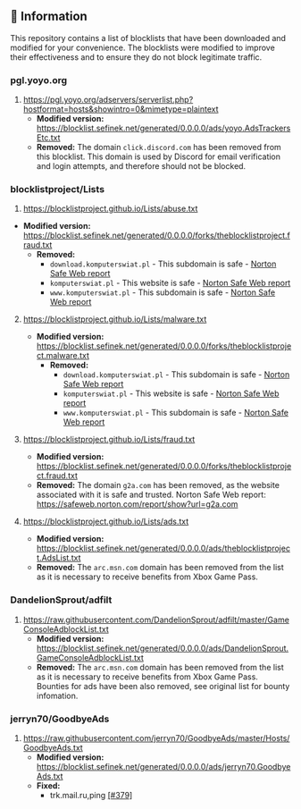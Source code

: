 ## 📝 Information
This repository contains a list of blocklists that have been downloaded and modified for your convenience.
The blocklists were modified to improve their effectiveness and to ensure they do not block legitimate traffic.


### pgl.yoyo.org
1. https://pgl.yoyo.org/adservers/serverlist.php?hostformat=hosts&showintro=0&mimetype=plaintext
   - **Modified version:** https://blocklist.sefinek.net/generated/0.0.0.0/ads/yoyo.AdsTrackersEtc.txt
   - **Removed:**
   The domain `click.discord.com` has been removed from this blocklist. This domain is used by Discord for email verification and login attempts, and therefore should not be blocked.


### blocklistproject/Lists
1. https://blocklistproject.github.io/Lists/abuse.txt
- **Modified version:** https://blocklist.sefinek.net/generated/0.0.0.0/forks/theblocklistproject.fraud.txt
    - **Removed:**
      - `download.komputerswiat.pl` - This subdomain is safe - [Norton Safe Web report](https://safeweb.norton.com/report/show?url=download.komputerswiat.pl)
      - `komputerswiat.pl` - This website is safe - [Norton Safe Web report](https://safeweb.norton.com/report/show?url=komputerswiat.pl)
      - `www.komputerswiat.pl` - This subdomain is safe - [Norton Safe Web report](https://safeweb.norton.com/report/show?url=www.komputerswiat.pl)

2. https://blocklistproject.github.io/Lists/malware.txt
   - **Modified version:** https://blocklist.sefinek.net/generated/0.0.0.0/forks/theblocklistproject.malware.txt
      - **Removed:**
         - `download.komputerswiat.pl` - This subdomain is safe - [Norton Safe Web report](https://safeweb.norton.com/report/show?url=download.komputerswiat.pl)
         - `komputerswiat.pl` - This website is safe - [Norton Safe Web report](https://safeweb.norton.com/report/show?url=komputerswiat.pl)
         - `www.komputerswiat.pl` - This subdomain is safe - [Norton Safe Web report](https://safeweb.norton.com/report/show?url=www.komputerswiat.pl)

3. https://blocklistproject.github.io/Lists/fraud.txt
   - **Modified version:** https://blocklist.sefinek.net/generated/0.0.0.0/forks/theblocklistproject.fraud.txt
   - **Removed:**
   The domain `g2a.com` has been removed, as the website associated with it is safe and trusted. Norton Safe Web report: https://safeweb.norton.com/report/show?url=g2a.com

4. https://blocklistproject.github.io/Lists/ads.txt
   - **Modified version:** https://blocklist.sefinek.net/generated/0.0.0.0/ads/theblocklistproject.AdsList.txt
   - **Removed:**
   The `arc.msn.com` domain has been removed from the list as it is necessary to receive benefits from Xbox Game Pass.


### DandelionSprout/adfilt
1. https://raw.githubusercontent.com/DandelionSprout/adfilt/master/GameConsoleAdblockList.txt
   - **Modified version:** https://blocklist.sefinek.net/generated/0.0.0.0/ads/DandelionSprout.GameConsoleAdblockList.txt
   - **Removed:**
   The `arc.msn.com` domain has been removed from the list as it is necessary to receive benefits from Xbox Game Pass. Bounties for ads have been also removed, see original list for bounty infomation. 


### jerryn70/GoodbyeAds
1. https://raw.githubusercontent.com/jerryn70/GoodbyeAds/master/Hosts/GoodbyeAds.txt
   - **Modified version:** https://blocklist.sefinek.net/generated/0.0.0.0/ads/jerryn70.GoodbyeAds.txt
   - **Fixed:**
      * trk.mail.ru,ping [[#379]](https://github.com/jerryn70/GoodbyeAds/pull/379)